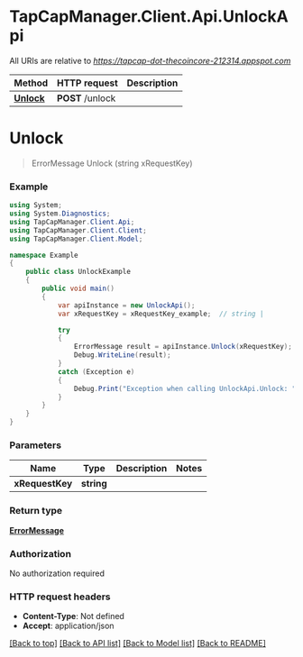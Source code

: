 # TapCapManager.Client.Api.UnlockApi

All URIs are relative to *https://tapcap-dot-thecoincore-212314.appspot.com*

Method | HTTP request | Description
------------- | ------------- | -------------
[**Unlock**](UnlockApi.md#unlock) | **POST** /unlock | 


<a name="unlock"></a>
# **Unlock**
> ErrorMessage Unlock (string xRequestKey)



### Example
```csharp
using System;
using System.Diagnostics;
using TapCapManager.Client.Api;
using TapCapManager.Client.Client;
using TapCapManager.Client.Model;

namespace Example
{
    public class UnlockExample
    {
        public void main()
        {
            var apiInstance = new UnlockApi();
            var xRequestKey = xRequestKey_example;  // string | 

            try
            {
                ErrorMessage result = apiInstance.Unlock(xRequestKey);
                Debug.WriteLine(result);
            }
            catch (Exception e)
            {
                Debug.Print("Exception when calling UnlockApi.Unlock: " + e.Message );
            }
        }
    }
}
```

### Parameters

Name | Type | Description  | Notes
------------- | ------------- | ------------- | -------------
 **xRequestKey** | **string**|  | 

### Return type

[**ErrorMessage**](ErrorMessage.md)

### Authorization

No authorization required

### HTTP request headers

 - **Content-Type**: Not defined
 - **Accept**: application/json

[[Back to top]](#) [[Back to API list]](../README.md#documentation-for-api-endpoints) [[Back to Model list]](../README.md#documentation-for-models) [[Back to README]](../README.md)

